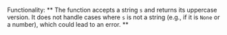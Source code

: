 Functionality: ** The function accepts a string `s` and returns its uppercase version. It does not handle cases where `s` is not a string (e.g., if it is `None` or a number), which could lead to an error. **